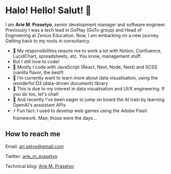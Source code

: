 # Halo! Hello! Salut! 👋

I am **Arie M. Prasetyo**, senior development manager and software engineer. Previously I was a tech lead in GoPlay (GoTo group) and Head of Engineering at Zenius Education. Now, I am embarking on a new journey. Getting back to my roots in consultancy.

- 🏢 My responsibilities require me to work a lot with Notion, Confluence, LucidChart, spreadsheets, etc. You know, management stuff.
- But I still love to code!
- 🔭 Mostly I code with JavaScript (React, Next, Node, Nest) and SCSS (vanilla flavor, the best!)
- 🌱 I’m currently want to learn more about data visualisation, using the wonderful D3 (data-driven document) library
- 🔬 This is due to my interest in data visualisation and UI/X engineering. If you do too, let's chat!
- 🌱 And recently I've been eager to jump on board the AI train by learning OpenAI's asssistant APIs
- ⚡ Fun fact: I used to develop web games using the Adobe Flash framework. Man, those were the days...

## How to reach me

Email: ari.setyo@gmail.com

Twitter: [arie_m_prasetyo](https://twitter.com/arie_m_prasetyo)

Technical blog: [Arie M. Prasetyo](https://arie-m-prasetyo.medium.com/)

<!--
**arisetyo/arisetyo** is a ✨ _special_ ✨ repository because its `README.md` (this file) appears on your GitHub profile.

Here are some ideas to get you started:

- 🔭 I’m currently working on ...
- 🌱 I’m currently learning ...
- 👯 I’m looking to collaborate on ...
- 🤔 I’m looking for help with ...
- 💬 Ask me about ...
- 📫 How to reach me: ...
- 😄 Pronouns: ...
- ⚡ Fun fact: ...
-->
